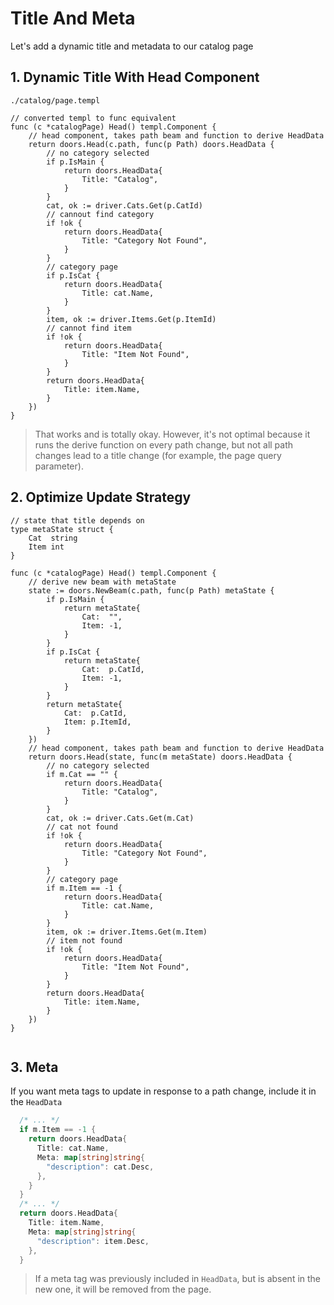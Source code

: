 # Title And Meta

Let's add a dynamic title and metadata to our catalog page

## 1. Dynamic Title With Head Component

`./catalog/page.templ`

```templ
// converted templ to func equivalent
func (c *catalogPage) Head() templ.Component {
	// head component, takes path beam and function to derive HeadData
	return doors.Head(c.path, func(p Path) doors.HeadData {
		// no category selected
		if p.IsMain {
			return doors.HeadData{
				Title: "Catalog",
			}
		}
		cat, ok := driver.Cats.Get(p.CatId)
		// cannout find category
		if !ok {
			return doors.HeadData{
				Title: "Category Not Found",
			}
		}
		// category page
		if p.IsCat {
			return doors.HeadData{
				Title: cat.Name,
			}
		}
		item, ok := driver.Items.Get(p.ItemId)
		// cannot find item
		if !ok {
			return doors.HeadData{
				Title: "Item Not Found",
			}
		}
		return doors.HeadData{
			Title: item.Name,
		}
	})
}

```

> That works and is totally okay. However, it's not optimal because it runs the derive function on every path change, but not all path changes lead to a title change (for example, the page query parameter). 

## 2. Optimize Update Strategy

```templ
// state that title depends on
type metaState struct {
	Cat  string
	Item int
}

func (c *catalogPage) Head() templ.Component {
	// derive new beam with metaState
	state := doors.NewBeam(c.path, func(p Path) metaState {
		if p.IsMain {
			return metaState{
				Cat:  "",
				Item: -1,
			}
		}
		if p.IsCat {
			return metaState{
				Cat:  p.CatId,
				Item: -1,
			}
		}
		return metaState{
			Cat:  p.CatId,
			Item: p.ItemId,
		}
	})
	// head component, takes path beam and function to derive HeadData
	return doors.Head(state, func(m metaState) doors.HeadData {
		// no category selected
		if m.Cat == "" {
			return doors.HeadData{
				Title: "Catalog",
			}
		}
		cat, ok := driver.Cats.Get(m.Cat)
		// cat not found
		if !ok {
			return doors.HeadData{
				Title: "Category Not Found",
			}
		}
		// category page
		if m.Item == -1 {
			return doors.HeadData{
				Title: cat.Name,
			}
		}
		item, ok := driver.Items.Get(m.Item)
		// item not found
		if !ok {
			return doors.HeadData{
				Title: "Item Not Found",
			}
		}
		return doors.HeadData{
			Title: item.Name,
		}
	})
}


```

## 3. Meta

If you want meta tags to update in response to a path change, include it in the `HeadData`

```go
  /* ... */
  if m.Item == -1 {
    return doors.HeadData{
      Title: cat.Name,
      Meta: map[string]string{
        "description": cat.Desc,
      },
    }
  }
  /* ... */
  return doors.HeadData{
    Title: item.Name,
    Meta: map[string]string{
      "description": item.Desc,
    },
  }

```

> If a meta tag was previously included in `HeadData`, but is absent in the new one, it will be removed from the page.

